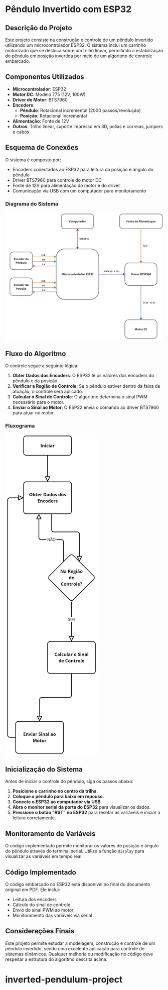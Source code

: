 # Pêndulo Invertido com ESP32

## Descrição do Projeto
Este projeto consiste na construção e controle de um pêndulo invertido utilizando um microcontrolador ESP32. O sistema inclui um carrinho motorizado que se desloca sobre um trilho linear, permitindo a estabilização do pêndulo em posição invertida por meio de um algoritmo de controle embarcado.

## Componentes Utilizados
- **Microcontrolador**: ESP32
- **Motor DC**: Modelo 775 (12V, 100W)
- **Driver de Motor**: BTS7960
- **Encoders**:
  - **Pêndulo**: Rotacional incremental (2000 passos/revolução)
  - **Posição**: Rotacional incremental
- **Alimentação**: Fonte de 12V
- **Outros**: Trilho linear, suporte impresso em 3D, polias e correias, jumpers e cabos

## Esquema de Conexões
O sistema é composto por:
- Encoders conectados ao ESP32 para leitura da posição e ângulo do pêndulo
- Driver BTS7960 para controle do motor DC
- Fonte de 12V para alimentação do motor e do driver
- Comunicação via USB com um computador para monitoramento

### Diagrama do Sistema
![Esquema Elétrico](./images/esquema-eletrico.jpg)

## Fluxo do Algoritmo
O controle segue a seguinte lógica:
1. **Obter Dados dos Encoders**: O ESP32 lê os valores dos encoders do pêndulo e da posição.
2. **Verificar a Região de Controle**: Se o pêndulo estiver dentro da faixa de atuação, o controle será aplicado.
3. **Calcular o Sinal de Controle**: O algoritmo determina o sinal PWM necessário para o motor.
4. **Enviar o Sinal ao Motor**: O ESP32 envia o comando ao driver BTS7960 para atuar no motor.

### Fluxograma
![Fluxograma](./images/logica-fluxograma.jpg)

## Inicialização do Sistema
Antes de iniciar o controle do pêndulo, siga os passos abaixo:
1. **Posicione o carrinho no centro da trilha**.
2. **Coloque o pêndulo para baixo em repouso**.
3. **Conecte o ESP32 ao computador via USB**.
4. **Abra o monitor serial da porta do ESP32** para visualizar os dados.
5. **Pressione o botão "RST" no ESP32** para resetar as variáveis e iniciar a leitura corretamente.

## Monitoramento de Variáveis
O código implementado permite monitorar os valores de posição e ângulo do pêndulo através do terminal serial. Utilize a função `display` para visualizar as variáveis em tempo real.

## Código Implementado
O código embarcado no ESP32 está disponível no final do documento original em PDF. Ele inclui:
- Leitura dos encoders
- Cálculo do sinal de controle
- Envio do sinal PWM ao motor
- Monitoramento das variáveis via serial

## Considerações Finais
Este projeto permite estudar a modelagem, construção e controle de um pêndulo invertido, sendo uma excelente aplicação para controle de sistemas dinâmicos. Qualquer melhoria ou modificação no código deve respeitar a estrutura do algoritmo descrita acima.

# inverted-pendulum-project
